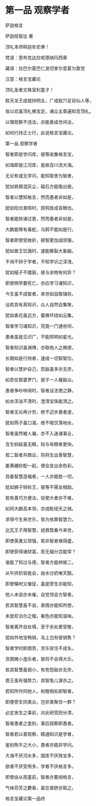 # 第一品 观察学者

萨迦格言

萨迦班智达 著

顶礼本师释迦牟尼佛！

梵语：思布克达拉呢德纳玛西章

藏语：拉巴尔夏巴仁波切爹尔意夏为敦觉

汉意：格言宝藏论

顶礼圣者文殊室利童子！

胜天龙王成就持明主，广成蚁穴足目仙人等，

皆以欢喜顶礼佛宝足，诸众主尊遍知吾顶礼。

以理观察不违法，亦能善成世间法，

如何行持正士行，此说格言宝藏论。

第一品 观察学者

智者即是学问库，彼等收集格言宝，

如海即是江河库，是故百川流大海。

无论有或无学问，能知取舍为智者，

犹如铁屑混灰尘，磁石方能吸出彼。

智者以慧知格言，然而愚者非如是，

犹如阳光普照时，鸱鸮皆成盲眼也。

智者能除诸过患，然而愚者非如是，

大鹏能啄有毒蛇，乌鸦不能如是行。

智者即使受挫折，彼智更加成顽强，

犹如兽王饥饿时，速能撕裂大象脑。

不询不辩于学者，不知学识之深浅，

犹如槌子不擂鼓，彼与余物有何异？

即使明早要死亡，亦应学习诸知识，

今生虽不成智者，来世如自取储存。

设若具有真知识，众人自然会集聚，

犹如香花虽远方，蜜蜂环绕如云集。

智者学习诸知识，究竟一门通世间，

愚者虽是见识广，不能照明如星光。

智者知识虽渊博，亦取他人之微德，

长期如是行持者，速成一切智智位。

智者以慧护自己，怨敌虽多亦无奈，

如吾仗那婆罗门，彼子一人摧敌众。

愚者争吵哄闹时，智者设法使之静，

如水浑浊不清时，澄清宝珠能清之。

智者无论再计穷，绝不迈步愚者道，

犹如燕子虽口渴，绝不吸饮落地水。

智者虽然被人骗，亦不入迷诸事业，

含生蚂蚁虽无眼，较与有眼者更快。

若二智者共商议，则将生出善智慧，

姜黄硼砂配一起，便会变出余色彩。

具备智慧造福者，一人亦能胜一切，

犹如狮子转轮王，彼等不需友相助。

若有善巧方便法，役使大者亦不难，

如同大鹏高本领，亦成毗纽天之骑。

求得今生来世乐，皆为依靠智慧力，

达瓦王子用智慧，拯救暂桑今来世。

即使英勇又顽强，若非智者难得盛，

即使获得诸财富，若无福分岂能常？

谁能了知过与德，智者方能辨彼二，

从牛挤奶皆能会，由水分奶唯天鹅。

即使嘱咐又催促，虽是旁生亦能知，

他人未说亦未催，自觉领会方智者。

若具智慧虽不说，表情亦能知所想，

未尝尼泊尔之榴，看色亦能知滋味。

智者离开自处境，至于余处更受敬，

犹如外地宝畅销，岛上岂有彼销售？

智者学时即困苦，贪乐安住不成名，

贪图微小逸乐者，彼将不会得大乐。

若具智慧虽弱小，有势怨敌亦无奈，

兽王虽有强势力，具智兔儿谋杀之。

若知所作同他人，和睦相处即智者，

即便旁生同类众，岂非类聚住一群？

必定发生之事前，对此研究则分清，

智者愚者之差别，事后观察即愚者。

智者若以善观察，精通知识是学者，

鉴别牦牛之大小，愚者亦能非学问。

大海不厌河水多，国库不厌珠宝多，

欲者不厌受用多，学者不厌格言多。

即使由从孩童前，智者亦要闻格言，

气味芬芳之麝香，虽在兽脐亦取之。

格言宝藏论第一品终

